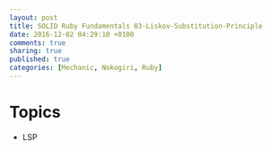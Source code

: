 ```yaml
---
layout: post
title: SOLID Ruby Fundamentals 03-Liskov-Substitution-Principle
date: 2016-12-02 04:29:10 +0100
comments: true
sharing: true
published: true 
categories: [Mechanic, Nokogiri, Ruby]
---
```


# Topics

+ LSP
